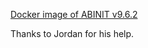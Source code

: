 [Docker image of ABINIT v9.6.2](https://hub.docker.com/repository/docker/jmbeuken/abinit)

Thanks to Jordan for his help.
